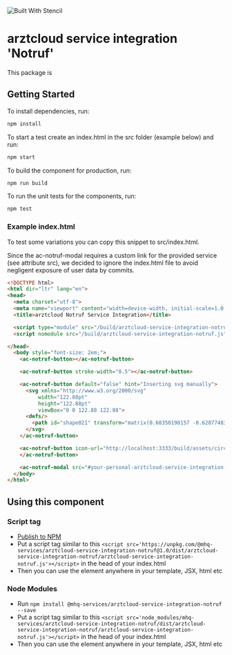 ![Built With Stencil](https://img.shields.io/badge/-Built%20With%20Stencil-16161d.svg?logo=data%3Aimage%2Fsvg%2Bxml%3Bbase64%2CPD94bWwgdmVyc2lvbj0iMS4wIiBlbmNvZGluZz0idXRmLTgiPz4KPCEtLSBHZW5lcmF0b3I6IEFkb2JlIElsbHVzdHJhdG9yIDE5LjIuMSwgU1ZHIEV4cG9ydCBQbHVnLUluIC4gU1ZHIFZlcnNpb246IDYuMDAgQnVpbGQgMCkgIC0tPgo8c3ZnIHZlcnNpb249IjEuMSIgaWQ9IkxheWVyXzEiIHhtbG5zPSJodHRwOi8vd3d3LnczLm9yZy8yMDAwL3N2ZyIgeG1sbnM6eGxpbms9Imh0dHA6Ly93d3cudzMub3JnLzE5OTkveGxpbmsiIHg9IjBweCIgeT0iMHB4IgoJIHZpZXdCb3g9IjAgMCA1MTIgNTEyIiBzdHlsZT0iZW5hYmxlLWJhY2tncm91bmQ6bmV3IDAgMCA1MTIgNTEyOyIgeG1sOnNwYWNlPSJwcmVzZXJ2ZSI%2BCjxzdHlsZSB0eXBlPSJ0ZXh0L2NzcyI%2BCgkuc3Qwe2ZpbGw6I0ZGRkZGRjt9Cjwvc3R5bGU%2BCjxwYXRoIGNsYXNzPSJzdDAiIGQ9Ik00MjQuNywzNzMuOWMwLDM3LjYtNTUuMSw2OC42LTkyLjcsNjguNkgxODAuNGMtMzcuOSwwLTkyLjctMzAuNy05Mi43LTY4LjZ2LTMuNmgzMzYuOVYzNzMuOXoiLz4KPHBhdGggY2xhc3M9InN0MCIgZD0iTTQyNC43LDI5Mi4xSDE4MC40Yy0zNy42LDAtOTIuNy0zMS05Mi43LTY4LjZ2LTMuNkgzMzJjMzcuNiwwLDkyLjcsMzEsOTIuNyw2OC42VjI5Mi4xeiIvPgo8cGF0aCBjbGFzcz0ic3QwIiBkPSJNNDI0LjcsMTQxLjdIODcuN3YtMy42YzAtMzcuNiw1NC44LTY4LjYsOTIuNy02OC42SDMzMmMzNy45LDAsOTIuNywzMC43LDkyLjcsNjguNlYxNDEuN3oiLz4KPC9zdmc%2BCg%3D%3D&colorA=16161d&style=flat-square)

# arztcloud service integration 'Notruf'

This package is

## Getting Started

To install dependencies, run:

```bash
npm install
```

To start a test create an index.html in the src folder (example below) and run:

```bash
npm start
```

To build the component for production, run:

```bash
npm run build
```

To run the unit tests for the components, run:

```bash
npm test
```

### Example index.html
To test some variations you can copy this snippet to src/index.html.

Since the ac-notruf-modal requires a custom link for the provided service (see attribute src),
we decided to ignore the index.html file to avoid negligent exposure of user data by commits.

```html
<!DOCTYPE html>
<html dir="ltr" lang="en">
<head>
  <meta charset="utf-8">
  <meta name="viewport" content="width=device-width, initial-scale=1.0, minimum-scale=1.0, maximum-scale=5.0">
  <title>arztcloud Notruf Service Integration</title>

  <script type="module" src="/build/arztcloud-service-integration-notruf.esm.js"></script>
  <script nomodule src="/build/arztcloud-service-integration-notruf.js"></script>

</head>
  <body style="font-size: 2em;">
    <ac-notruf-button></ac-notruf-button>

    <ac-notruf-button stroke-width="0.5"></ac-notruf-button>

    <ac-notruf-button default="false" hint="Inserting svg manually">
      <svg xmlns="http://www.w3.org/2000/svg"
          width="122.88pt"
          height="122.88pt"
          viewBox="0 0 122.88 122.88">
      <defs/>
        <path id="shape021" transform="matrix(0.68350198157 -0.62877483791 -0.62877483791 -0.68350198157 45.136263922 108.17101304)" fill="currentColor" stroke="currentColor" stroke-width="2.4000089552" stroke-linecap="round" stroke-linejoin="round" d="M24.6533 18.2009C26.479 16.1757 34.1312 12.8904 47.3855 12.1331C60.5442 11.5515 65.2533 14.7014 68.0898 16.5219C68.8841 21.4509 68.1822 22.2766 68.2946 25.7011C75.5726 32.9718 90.2492 38.462 92.2291 35.4802C94.7714 30.9937 94.7024 20.6676 87.5061 13.1733C85.3832 11.5376 76.0758 -0.250268 50.1344 0.00405487C24.1935 0.258378 11.1431 7.67136 3.39545 18.6513C-2.28511 26.5889 0.456893 35.5261 2.36729 37.6029C6.07042 39.3539 16.9834 35.8481 24.0991 28.0571C23.8566 25.66 23.5016 20.7207 24.6533 18.2009Z"/>
      </svg>
    </ac-notruf-button>

    <ac-notruf-button icon-url="http://localhost:3333/build/assets/circle-phone_icon.svg" default="false">
    </ac-notruf-button>

    <ac-notruf-modal src="#your-personal-arztcloud-service-integration-notruf-link"></ac-notruf-modal>
  </body>
</html>
```

## Using this component

### Script tag

- [Publish to NPM](https://docs.npmjs.com/getting-started/publishing-npm-packages)
- Put a script tag similar to this `<script src='https://unpkg.com/@mhq-services/arztcloud-service-integration-notruf@1.0/dist/arztcloud-service-integration-notruf/arztcloud-service-integration-notruf.js'></script>` in the head of your index.html
- Then you can use the element anywhere in your template, JSX, html etc

### Node Modules
- Run `npm install @mhq-services/arztcloud-service-integration-notruf --save`
- Put a script tag similar to this `<script src='node_modules/mhq-services/arztcloud-service-integration-notruf/dist/arztcloud-service-integration-notruf/arztcloud-service-integration-notruf.js'></script>` in the head of your index.html
- Then you can use the element anywhere in your template, JSX, html etc
